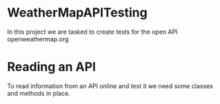 # WeatherMapAPITesting
In this project we are tasked to create tests for the  open API openweathermap.org

# Reading an API
To read information from an API online and test it we need some classes and methods in place.



